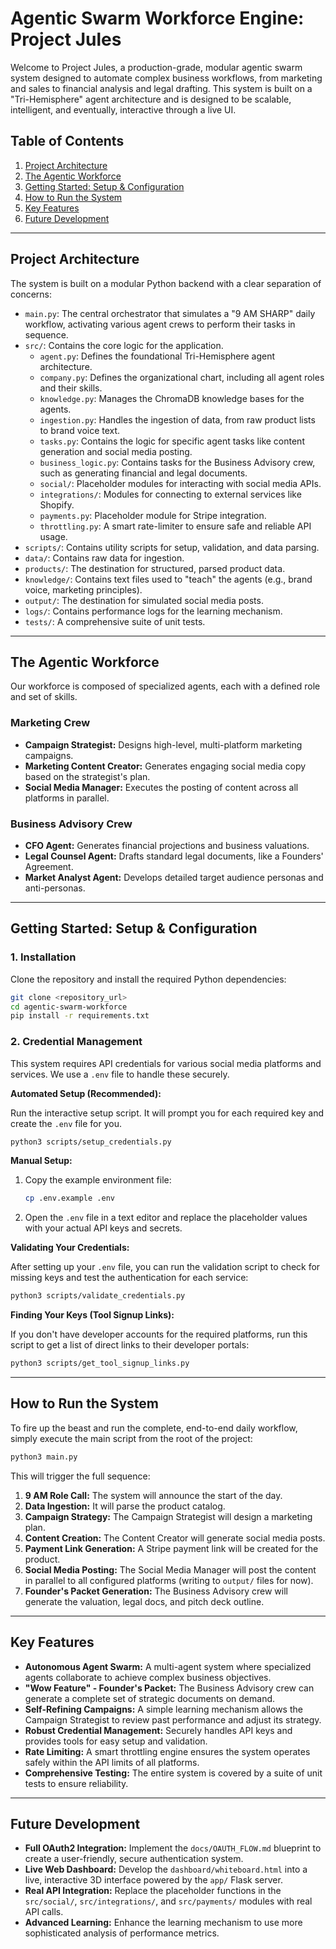 # Agentic Swarm Workforce Engine: Project Jules

Welcome to Project Jules, a production-grade, modular agentic swarm system designed to automate complex business workflows, from marketing and sales to financial analysis and legal drafting. This system is built on a "Tri-Hemisphere" agent architecture and is designed to be scalable, intelligent, and eventually, interactive through a live UI.

## Table of Contents
1.  [Project Architecture](#project-architecture)
2.  [The Agentic Workforce](#the-agentic-workforce)
3.  [Getting Started: Setup & Configuration](#getting-started-setup--configuration)
4.  [How to Run the System](#how-to-run-the-system)
5.  [Key Features](#key-features)
6.  [Future Development](#future-development)

---

## Project Architecture

The system is built on a modular Python backend with a clear separation of concerns:

-   `main.py`: The central orchestrator that simulates a "9 AM SHARP" daily workflow, activating various agent crews to perform their tasks in sequence.
-   `src/`: Contains the core logic for the application.
    -   `agent.py`: Defines the foundational Tri-Hemisphere agent architecture.
    -   `company.py`: Defines the organizational chart, including all agent roles and their skills.
    -   `knowledge.py`: Manages the ChromaDB knowledge bases for the agents.
    -   `ingestion.py`: Handles the ingestion of data, from raw product lists to brand voice text.
    -   `tasks.py`: Contains the logic for specific agent tasks like content generation and social media posting.
    -   `business_logic.py`: Contains tasks for the Business Advisory crew, such as generating financial and legal documents.
    -   `social/`: Placeholder modules for interacting with social media APIs.
    -   `integrations/`: Modules for connecting to external services like Shopify.
    -   `payments.py`: Placeholder module for Stripe integration.
    -   `throttling.py`: A smart rate-limiter to ensure safe and reliable API usage.
-   `scripts/`: Contains utility scripts for setup, validation, and data parsing.
-   `data/`: Contains raw data for ingestion.
-   `products/`: The destination for structured, parsed product data.
-   `knowledge/`: Contains text files used to "teach" the agents (e.g., brand voice, marketing principles).
-   `output/`: The destination for simulated social media posts.
-   `logs/`: Contains performance logs for the learning mechanism.
-   `tests/`: A comprehensive suite of unit tests.

---

## The Agentic Workforce

Our workforce is composed of specialized agents, each with a defined role and set of skills.

### Marketing Crew
-   **Campaign Strategist:** Designs high-level, multi-platform marketing campaigns.
-   **Marketing Content Creator:** Generates engaging social media copy based on the strategist's plan.
-   **Social Media Manager:** Executes the posting of content across all platforms in parallel.

### Business Advisory Crew
-   **CFO Agent:** Generates financial projections and business valuations.
-   **Legal Counsel Agent:** Drafts standard legal documents, like a Founders' Agreement.
-   **Market Analyst Agent:** Develops detailed target audience personas and anti-personas.

---

## Getting Started: Setup & Configuration

### 1. Installation

Clone the repository and install the required Python dependencies:

```bash
git clone <repository_url>
cd agentic-swarm-workforce
pip install -r requirements.txt
```

### 2. Credential Management

This system requires API credentials for various social media platforms and services. We use a `.env` file to handle these securely.

**Automated Setup (Recommended):**

Run the interactive setup script. It will prompt you for each required key and create the `.env` file for you.

```bash
python3 scripts/setup_credentials.py
```

**Manual Setup:**

1.  Copy the example environment file:
    ```bash
    cp .env.example .env
    ```
2.  Open the `.env` file in a text editor and replace the placeholder values with your actual API keys and secrets.

**Validating Your Credentials:**

After setting up your `.env` file, you can run the validation script to check for missing keys and test the authentication for each service:

```bash
python3 scripts/validate_credentials.py
```

**Finding Your Keys (Tool Signup Links):**

If you don't have developer accounts for the required platforms, run this script to get a list of direct links to their developer portals:

```bash
python3 scripts/get_tool_signup_links.py
```

---

## How to Run the System

To fire up the beast and run the complete, end-to-end daily workflow, simply execute the main script from the root of the project:

```bash
python3 main.py
```

This will trigger the full sequence:
1.  **9 AM Role Call:** The system will announce the start of the day.
2.  **Data Ingestion:** It will parse the product catalog.
3.  **Campaign Strategy:** The Campaign Strategist will design a marketing plan.
4.  **Content Creation:** The Content Creator will generate social media posts.
5.  **Payment Link Generation:** A Stripe payment link will be created for the product.
6.  **Social Media Posting:** The Social Media Manager will post the content in parallel to all configured platforms (writing to `output/` files for now).
7.  **Founder's Packet Generation:** The Business Advisory crew will generate the valuation, legal docs, and pitch deck outline.

---

## Key Features

-   **Autonomous Agent Swarm:** A multi-agent system where specialized agents collaborate to achieve complex business objectives.
-   **"Wow Feature" - Founder's Packet:** The Business Advisory crew can generate a complete set of strategic documents on demand.
-   **Self-Refining Campaigns:** A simple learning mechanism allows the Campaign Strategist to review past performance and adjust its strategy.
-   **Robust Credential Management:** Securely handles API keys and provides tools for easy setup and validation.
-   **Rate Limiting:** A smart throttling engine ensures the system operates safely within the API limits of all platforms.
-   **Comprehensive Testing:** The entire system is covered by a suite of unit tests to ensure reliability.

---

## Future Development

-   **Full OAuth2 Integration:** Implement the `docs/OAUTH_FLOW.md` blueprint to create a user-friendly, secure authentication system.
-   **Live Web Dashboard:** Develop the `dashboard/whiteboard.html` into a live, interactive 3D interface powered by the `app/` Flask server.
-   **Real API Integration:** Replace the placeholder functions in the `src/social/`, `src/integrations/`, and `src/payments/` modules with real API calls.
-   **Advanced Learning:** Enhance the learning mechanism to use more sophisticated analysis of performance metrics.